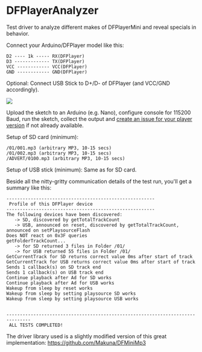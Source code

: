 # DFPlayerAnalyzer
Test driver to analyze different makes of DFPlayerMini and reveal specials in behavior.

Connect your Arduino/DFPlayer model like this:
```
D2 ---- 1k ----- RX(DFPlayer)
D3 ------------- TX(DFPlayer)
VCC ------------ VCC(DFPlayer)
GND ------------ GND(DFPlayer)
```

Optional: Connect USB Stick to D+/D- of DFPlayer (and VCC/GND accordingly).

![](assets/breadboard.png)

Upload the sketch to an Arduino (e.g. Nano), configure console for 115200 Baud, run the sketch, collect the output and [create an issue for your player version](https://github.com/ghmartin77/DFPlayerAnalyzer/issues?q=is%3Aissue+is%3Aopen+sort%3Aupdated-desc) if not already available.

Setup of SD card (minimum):
```
/01/001.mp3 (arbitrary MP3, 10-15 secs)
/01/002.mp3 (arbitrary MP3, 10-15 secs)
/ADVERT/0100.mp3 (arbitrary MP3, 10-15 secs)
```

Setup of USB stick (minimum):
Same as for SD card.

Beside all the nitty-gritty communication details of the test run, you'll get a summary like this:
```
-------------------------------------------------------
 Profile of this DFPlayer device
-------------------------------------------------------
The following devices have been discovered:
   -> SD, discovered by getTotalTrackCount
   -> USB, announced on reset, discovered by getTotalTrackCount, announced on setPlaysourceFlash
Does NOT react on 0x3F queries
getFolderTrackCount...
   -> for SD returned 3 files in Folder /01/ 
   -> for USB returned 55 files in Folder /01/ 
GetCurrentTrack for SD returns correct value 0ms after start of track
GetCurrentTrack for USB returns correct value 0ms after start of track
Sends 1 callback(s) on SD track end
Sends 1 callback(s) on USB track end
Continue playback after Ad for SD works
Continue playback after Ad for USB works
Wakeup from sleep by reset works
Wakeup from sleep by setting playsource SD works
Wakeup from sleep by setting playsource USB works


-------------------------------------------------------------------------------
 ALL TESTS COMPLETED!
```

The driver library used is a slightly modified version of this great implementation: https://github.com/Makuna/DFMiniMp3
